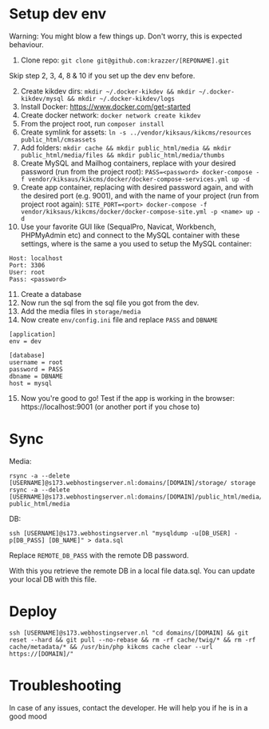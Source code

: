 # Setup dev env

Warning: You might blow a few things up. Don't worry, this is expected behaviour.

1. Clone repo: `git clone git@github.com:krazzer/[REPONAME].git`

Skip step 2, 3, 4, 8 & 10 if you set up the dev env before.

2. Create kikdev dirs: `mkdir ~/.docker-kikdev && mkdir ~/.docker-kikdev/mysql && mkdir ~/.docker-kikdev/logs`
3. Install Docker: https://www.docker.com/get-started
4. Create docker network: `docker network create kikdev`
5. From the project root, run `composer install`
6. Create symlink for assets: `ln -s ../vendor/kiksaus/kikcms/resources public_html/cmsassets`
7. Add folders: `mkdir cache && mkdir public_html/media && mkdir public_html/media/files && mkdir public_html/media/thumbs`
8. Create MySQL and Mailhog containers, replace <password> with your desired password (run from the project root): `PASS=<password> docker-compose -f vendor/kiksaus/kikcms/docker/docker-compose-services.yml up -d`
9. Create app container, replacing <password> with desired password again, and <port> with the desired port (e.g. 9001), and <name> with the name of your project (run from project root again): `SITE_PORT=<port> docker-compose -f vendor/kiksaus/kikcms/docker/docker-compose-site.yml -p <name> up -d`
10. Use your favorite GUI like (SequalPro, Navicat, Workbench, PHPMyAdmin etc) and connect to the MySQL container with these settings, where <password> is the same a you used to setup the MySQL container:
```
Host: localhost  
Port: 3306
User: root
Pass: <password>
```
11. Create a database
12. Now run the sql from the sql file you got from the dev.
13. Add the media files in `storage/media`
14. Now create `env/config.ini` file and replace `PASS` and `DBNAME`
```
[application]
env = dev

[database]
username = root
password = PASS
dbname = DBNAME
host = mysql
```
15. Now you're good to go! Test if the app is working in the browser: https://localhost:9001 (or another port if you chose to)

# Sync

Media:
```
rsync -a --delete [USERNAME]@s173.webhostingserver.nl:domains/[DOMAIN]/storage/ storage
rsync -a --delete [USERNAME]@s173.webhostingserver.nl:domains/[DOMAIN]/public_html/media/ public_html/media
```

DB:
```
ssh [USERNAME]@s173.webhostingserver.nl "mysqldump -u[DB_USER] -p[DB_PASS] [DB_NAME]" > data.sql
```
Replace `REMOTE_DB_PASS` with the remote DB password.

With this you retrieve the remote DB in a local file data.sql. You can update your local DB with this file.

# Deploy

```
ssh [USERNAME]@s173.webhostingserver.nl "cd domains/[DOMAIN] && git reset --hard && git pull --no-rebase && rm -rf cache/twig/* && rm -rf cache/metadata/* && /usr/bin/php kikcms cache clear --url https://[DOMAIN]/"
```

# Troubleshooting

In case of any issues, contact the developer. He will help you if he is in a good mood